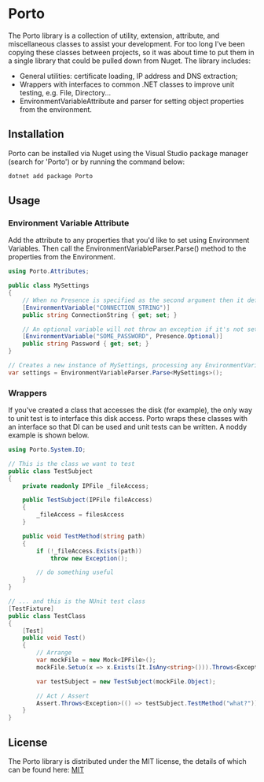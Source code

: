# Porto

The Porto library is a collection of utility, extension, attribute, and miscellaneous classes to assist your development. For too long I've been copying these classes between projects, so it was about time to put them in a single library that could be pulled down from Nuget. The library includes:

- General utilities: certificate loading, IP address and DNS extraction;
- Wrappers with interfaces to common .NET classes to improve unit testing, e.g. File, Directory...
- EnvironmentVariableAttribute and parser for setting object properties from the environment.


## Installation

Porto can be installed via Nuget using the Visual Studio package manager (search for 'Porto') or by running the command below:

```bash
dotnet add package Porto
```

## Usage

### Environment Variable Attribute

Add the attribute to any properties that you'd like to set using Environment Variables. Then call the EnvironmentVariableParser.Parse<T>() method to the properties from the Environment.

```csharp
using Porto.Attributes;

public class MySettings
{
    // When no Presence is specified as the second argument then it defaults to Mandatory.
    [EnvironmentVariable("CONNECTION_STRING")]
    public string ConnectionString { get; set; }

    // An optional variable will not throw an exception if it's not set in the environment.
    [EnvironmentVariable("SOME_PASSWORD", Presence.Optional)]
    public string Password { get; set; }
}

// Creates a new instance of MySettings, processing any EnvironmentVariable attributes along the way.
var settings = EnvironmentVariableParser.Parse<MySettings>();

```

### Wrappers

If you've created a class that accesses the disk (for example), the only way to unit test is to interface this disk access. Porto wraps these classes with an interface so that DI can be used and unit tests can be written. A noddy example is shown below.

```csharp
using Porto.System.IO;

// This is the class we want to test
public class TestSubject
{
    private readonly IPFile _fileAccess;

    public TestSubject(IPFile fileAccess)
    {
        _fileAccess = filesAccess
    }

    public void TestMethod(string path)
    {
        if (!_fileAccess.Exists(path))
            throw new Exception();

        // do something useful
    }
}

// ... and this is the NUnit test class
[TestFixture]
public class TestClass
{
    [Test]
    public void Test()
    {
        // Arrange
        var mockFile = new Mock<IPFile>();
        mockFile.Setuo(x => x.Exists(It.IsAny<string>())).Throws<Exception>();

        var testSubject = new TestSubject(mockFile.Object);

        // Act / Assert
        Assert.Throws<Exception>(() => testSubject.TestMethod("what?"));
    }
}

```

## License

The Porto library is distributed under the MIT license, the details of which can be found here: [MIT](https://choosealicense.com/licenses/mit/)